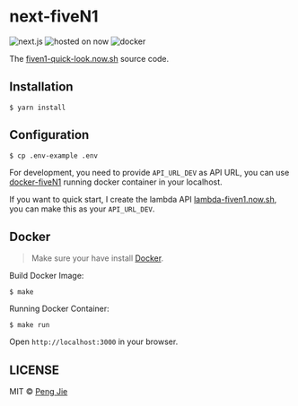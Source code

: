 # next-fiveN1
![next.js](https://flat.badgen.net/badge/zeit/next.js/black)
![hosted on now](https://flat.badgen.net/badge/hosted%20on/now/black)
![docker](https://flat.badgen.net/badge//docker?icon=docker)

The [fiven1-quick-look.now.sh](https://fiven1-quick-look.now.sh/) source code.

## Installation

```shell
$ yarn install
```

## Configuration

```shell
$ cp .env-example .env
```

For development, you need to provide `API_URL_DEV` as API URL, you can use [docker-fiveN1](https://github.com/neighborhood999/docker-fiveN1) running docker container in your localhost.

If you want to quick start, I create the lambda API [lambda-fiven1.now.sh](https://lambda-fiven1.now.sh/), you can make this as your `API_URL_DEV`.

## Docker

> Make sure your have install [Docker](https://www.docker.com/).

Build Docker Image:
```shell
$ make
```

Running Docker Container:
```shell
$ make run
```

Open `http://localhost:3000` in your browser.

## LICENSE

MIT © [Peng Jie](https://github.com/neighborhood999)
